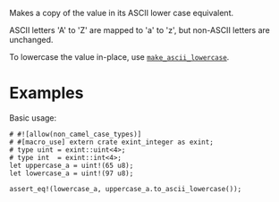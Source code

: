 Makes a copy of the value in its ASCII lower case equivalent.

ASCII letters 'A' to 'Z' are mapped to 'a' to 'z', but non-ASCII letters are unchanged.

To lowercase the value in-place, use [`make_ascii_lowercase`].

[`make_ascii_lowercase`]: Self::make_ascii_lowercase

# Examples

Basic usage:

```
# #![allow(non_camel_case_types)]
# #[macro_use] extern crate exint_integer as exint;
# type uint = exint::uint<4>;
# type int  = exint::int<4>;
let uppercase_a = uint!(65 u8);
let lowercase_a = uint!(97 u8);

assert_eq!(lowercase_a, uppercase_a.to_ascii_lowercase());
```
